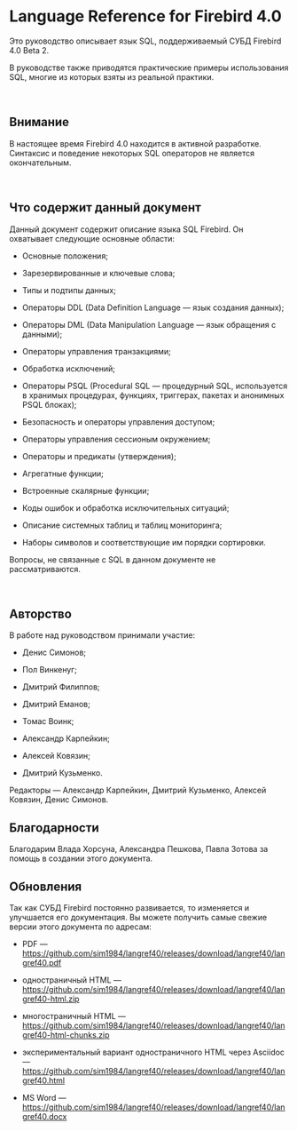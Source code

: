 Language Reference for Firebird 4.0
===================================

Это руководство описывает язык SQL, поддерживаемый СУБД Firebird 4.0 Beta 2.

В руководстве также приводятся практические примеры использования SQL, многие из
которых взяты из реальной практики.

 

Внимание
--------

В настоящее время Firebird 4.0 находится в активной разработке. Синтаксис и
поведение некоторых SQL операторов не является окончательным.

 

Что содержит данный документ
----------------------------

Данный документ содержит описание языка SQL Firebird. Он охватывает следующие
основные области:

-   Основные положения;

-   Зарезервированные и ключевые слова;

-   Типы и подтипы данных;

-   Операторы DDL (Data Definition Language — язык создания данных);

-   Операторы DML (Data Manipulation Language — язык обращения с данными);

-   Операторы управления транзакциями;

-   Обработка исключений;

-   Операторы PSQL (Procedural SQL — процедурный SQL, используется в хранимых
    процедурах, функциях, триггерах, пакетах и анонимных PSQL блоках);

-   Безопасность и операторы управления доступом;

-   Операторы управления сессионым окружением;

-   Операторы и предикаты (утверждения);

-   Агрегатные функции;

-   Встроенные скалярные функции;

-   Коды ошибок и обработка исключительных ситуаций;

-   Описание системных таблиц и таблиц мониторинга;

-   Наборы символов и соответствующие им порядки сортировки.

Вопросы, не связанные с SQL в данном документе не рассматриваются.

 

Авторство
---------

В работе над руководством принимали участие:

-   Денис Симонов;

-   Пол Винкенуг;

-   Дмитрий Филиппов;

-   Дмитрий Еманов;

-   Томас Воинк;

-   Александр Карпейкин;

-   Алексей Ковязин;

-   Дмитрий Кузьменко.

Редакторы — Александр Карпейкин, Дмитрий Кузьменко, Алексей Ковязин, Денис
Симонов.



Благодарности
-------------

Благодарим Влада Хорсуна, Александра Пешкова, Павла Зотова за помощь в создании
этого документа.



Обновления
----------

Так как СУБД Firebird постоянно развивается, то изменяется и улучшается его
документация. Вы можете получить самые свежие версии этого документа по адресам:

-   PDF —
    <https://github.com/sim1984/langref40/releases/download/langref40/langref40.pdf>

-   одностраничный HTML —
    <https://github.com/sim1984/langref40/releases/download/langref40/langref40-html.zip>

-   многостраничный HTML —
    <https://github.com/sim1984/langref40/releases/download/langref40/langref40-html-chunks.zip>

-   экспериментальный вариант одностраничного HTML через Asciidoc —
    <https://github.com/sim1984/langref40/releases/download/langref40/langref40.html>

-   MS Word —
    <https://github.com/sim1984/langref40/releases/download/langref40/langref40.docx>        
